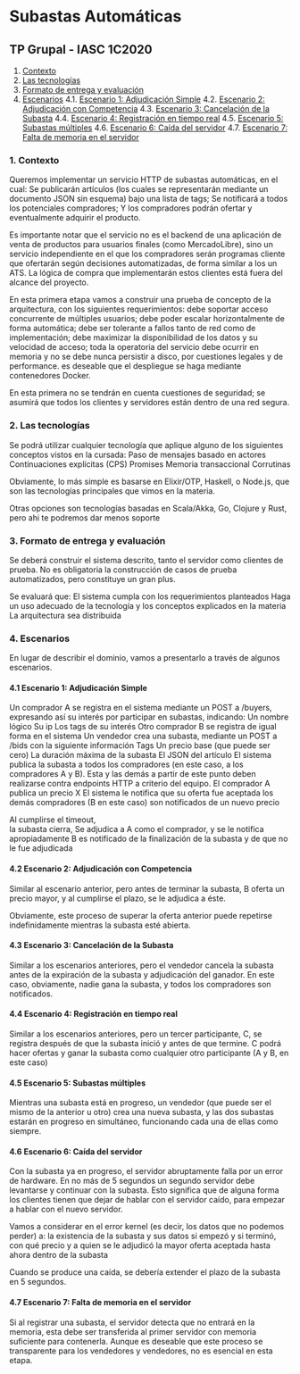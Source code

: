 # Subastas Automáticas
## TP Grupal - IASC 1C2020

1. [Contexto](#contexto)
2. [Las tecnologías](#las-tecnologias)
3. [Formato de entrega y evaluación](#formato-de-entrega-y-evaluacion)
4. [Escenarios](#escenarios)
  4.1. [Escenario 1: Adjudicación Simple](#adjudicacion-simple)
  4.2. [Escenario 2: Adjudicación con Competencia](#adjudicacion-con-competencia)
  4.3. [Escenario 3: Cancelación de la Subasta](#cancelacion-de-la-subasta)
  4.4. [Escenario 4: Registración en tiempo real](#registracion-en-tiempo-real)
  4.5. [Escenario 5: Subastas múltiples](#subastas-multiples)
  4.6. [Escenario 6: Caída del servidor](#caida-del-servidor)
  4.7. [Escenario 7: Falta de memoria en el servidor](#falta-de-memoria-en-el-servidor)

### 1. Contexto

Queremos implementar un servicio HTTP de subastas automáticas, en el cual:
Se publicarán artículos (los cuales se representarán mediante un documento JSON sin esquema) bajo una lista de tags;
Se notificará a todos los potenciales compradores;
Y los compradores podrán ofertar y eventualmente adquirir el producto. 

Es importante notar que el servicio no es el backend de una aplicación de venta de productos para usuarios finales (como MercadoLibre), sino un servicio independiente en el que los compradores serán programas cliente que ofertarán según decisiones automatizadas, de forma similar a los un ATS. La lógica de compra que implementarán estos clientes está fuera del alcance del proyecto. 

En esta primera etapa vamos a construir una prueba de concepto de la arquitectura, con los siguientes requerimientos: 
debe soportar acceso concurrente de múltiples usuarios;
debe poder escalar horizontalmente de forma automática;
debe ser tolerante a fallos tanto de red como de implementación;
debe maximizar la disponibilidad de los datos y su velocidad de acceso;
toda la operatoria del servicio debe ocurrir en memoria y no se debe nunca persistir a disco, por cuestiones legales y de performance. 
es deseable que el despliegue se haga mediante contenedores Docker. 

En esta primera no se tendrán en cuenta cuestiones de seguridad; se asumirá que todos los clientes y servidores están dentro de una red segura. 

### 2. Las tecnologías

Se podrá utilizar cualquier tecnología que aplique alguno de los siguientes conceptos vistos en la cursada:
Paso de mensajes basado en actores
Continuaciones explícitas (CPS)
Promises
Memoria transaccional
Corrutinas

Obviamente, lo más simple es basarse en Elixir/OTP, Haskell, o Node.js, que son las tecnologías principales que vimos en la materia. 

Otras opciones son tecnologías basadas en Scala/Akka, Go, Clojure y Rust, pero ahi te podremos dar menos soporte

### 3. Formato de entrega y evaluación

Se deberá construir el sistema descrito, tanto el servidor como clientes de prueba. No es obligatoria la construcción de casos de prueba automatizados, pero constituye un gran plus. 

Se evaluará que:
El sistema cumpla con los requerimientos planteados
Haga un uso adecuado de la tecnología y los conceptos explicados en la materia
La arquitectura sea distribuida

### 4. Escenarios 

En lugar de describir el dominio, vamos a presentarlo a través de algunos escenarios.

#### 4.1 Escenario 1: Adjudicación Simple

Un comprador A se registra en el sistema mediante un POST a /buyers, expresando así su interés por participar en subastas, indicando: 
Un nombre lógico
Su ip
Los tags de su interés
Otro comprador B se registra de igual forma en el sistema
Un vendedor crea una subasta, mediante un POST a /bids con la siguiente información
Tags
Un precio base (que puede ser cero)
La duración máxima de la subasta
El JSON del artículo
El sistema publica la subasta a todos los compradores (en este caso, a los compradores A y B). 
Esta y las demás a partir de este punto deben realizarse contra endpoints HTTP a criterio del equipo. 
El comprador A publica un precio X
El sistema le notifica que su oferta fue aceptada
los demás compradores (B en este caso) son notificados de un nuevo precio

Al cumplirse el timeout, 	
la subasta cierra,
Se adjudica a A como el comprador, y se le notifica apropiadamente
B es notificado de la finalización de la subasta y de que no le fue adjudicada

#### 4.2 Escenario 2: Adjudicación con Competencia

Similar al escenario anterior, pero antes de terminar la subasta, B oferta un precio mayor, y al cumplirse el plazo, se le adjudica a éste. 

Obviamente, este proceso de superar la oferta anterior puede repetirse indefinidamente mientras la subasta esté abierta. 

#### 4.3 Escenario 3: Cancelación de la Subasta

Similar a los escenarios anteriores, pero el vendedor cancela la subasta antes de la expiración de la subasta y adjudicación del ganador. En este caso, obviamente, nadie gana la subasta, y todos los compradores son notificados.

#### 4.4 Escenario 4: Registración en tiempo real

Similar a los escenarios anteriores, pero un tercer participante, C, se registra después de que la subasta inició y antes de que termine. C podrá hacer ofertas y ganar la subasta como cualquier otro participante (A y B, en este caso)

#### 4.5 Escenario 5: Subastas múltiples

Mientras una subasta está en progreso, un vendedor (que puede ser el mismo de la anterior u otro) crea una nueva subasta, y las dos subastas estarán en progreso en simultáneo, funcionando cada una de ellas como siempre.  

#### 4.6 Escenario 6: Caída del servidor

Con la subasta ya en progreso, el servidor abruptamente falla por un error de hardware. En no más de 5 segundos un segundo servidor debe levantarse y continuar con la subasta. 
Esto significa que de alguna forma los clientes tienen que dejar de hablar con el servidor caído, para empezar a hablar con el nuevo servidor.   

Vamos a considerar en el error kernel (es decir, los datos que no podemos perder) a:
la existencia de la subasta y sus datos
si empezó
y si terminó, con qué precio y a quien se le adjudicó
la mayor oferta aceptada hasta ahora dentro de la subasta

Cuando se produce una caída, se debería extender el plazo de la subasta en 5 segundos. 

#### 4.7 Escenario 7: Falta de memoria en el servidor

Si al registrar una subasta, el servidor detecta que no entrará en la memoria, esta debe ser transferida al primer servidor con memoria suficiente para contenerla. Aunque es deseable que este proceso se transparente para los vendedores y vendedores, no es esencial en esta etapa.
